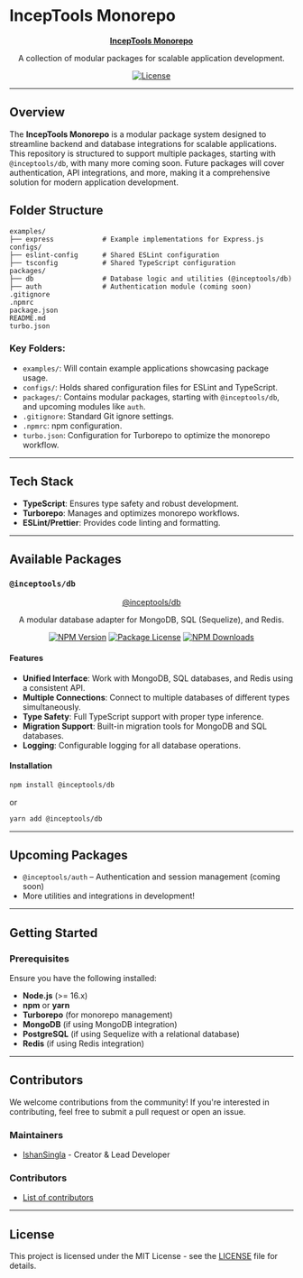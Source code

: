 # IncepTools Monorepo

<p align="center">
    <a href="https://github.com/IncepTools/packages" target="blank">
        <strong>IncepTools Monorepo</strong>
    </a>
</p>

<p align="center">
    A collection of modular packages for scalable application development.
</p>

<p align="center">
  <a href="https://github.com/IncepTools/packages"><img src="https://img.shields.io/github/license/IncepTools/packages" alt="License" /></a>
</p>

---

## Overview

The **IncepTools Monorepo** is a modular package system designed to streamline backend and database integrations for scalable applications. This repository is structured to support multiple packages, starting with `@inceptools/db`, with many more coming soon. Future packages will cover authentication, API integrations, and more, making it a comprehensive solution for modern application development.

## Folder Structure

```plaintext
examples/
├── express            # Example implementations for Express.js
configs/
├── eslint-config      # Shared ESLint configuration
├── tsconfig           # Shared TypeScript configuration
packages/
├── db                 # Database logic and utilities (@inceptools/db)
├── auth               # Authentication module (coming soon)
.gitignore
.npmrc
package.json
README.md
turbo.json
```

### Key Folders:

- `examples/`: Will contain example applications showcasing package usage.
- `configs/`: Holds shared configuration files for ESLint and TypeScript.
- `packages/`: Contains modular packages, starting with `@inceptools/db`, and upcoming modules like `auth`.
- `.gitignore`: Standard Git ignore settings.
- `.npmrc`: npm configuration.
- `turbo.json`: Configuration for Turborepo to optimize the monorepo workflow.

---

## Tech Stack

- **TypeScript**: Ensures type safety and robust development.
- **Turborepo**: Manages and optimizes monorepo workflows.
- **ESLint/Prettier**: Provides code linting and formatting.

---

## Available Packages

### `@inceptools/db`

<p align="center">
  <a href="https://github.com/IncepTools/packages" target="blank">
    @inceptools/db
  </a>
</p>

<p align="center">
  A modular database adapter for MongoDB, SQL (Sequelize), and Redis.
</p>

<p align="center">
  <a href="https://www.npmjs.com/package/@inceptools/db"><img src="https://img.shields.io/npm/v/@inceptools/db.svg" alt="NPM Version" /></a>
  <a href="https://www.npmjs.com/package/@inceptools/db"><img src="https://img.shields.io/npm/l/@inceptools/db.svg" alt="Package License" /></a>
  <a href="https://www.npmjs.com/package/@inceptools/db"><img src="https://img.shields.io/npm/dm/@inceptools/db.svg" alt="NPM Downloads" /></a>
</p>

#### Features

- **Unified Interface**: Work with MongoDB, SQL databases, and Redis using a consistent API.
- **Multiple Connections**: Connect to multiple databases of different types simultaneously.
- **Type Safety**: Full TypeScript support with proper type inference.
- **Migration Support**: Built-in migration tools for MongoDB and SQL databases.
- **Logging**: Configurable logging for all database operations.

#### Installation

```sh
npm install @inceptools/db
```

or

```sh
yarn add @inceptools/db
```

---

## Upcoming Packages

- `@inceptools/auth` – Authentication and session management (coming soon)
- More utilities and integrations in development!

---

## Getting Started

### Prerequisites

Ensure you have the following installed:

- **Node.js** (>= 16.x)
- **npm** or **yarn**
- **Turborepo** (for monorepo management)
- **MongoDB** (if using MongoDB integration)
- **PostgreSQL** (if using Sequelize with a relational database)
- **Redis** (if using Redis integration)

---

## Contributors

We welcome contributions from the community! If you're interested in contributing, feel free to submit a pull request or open an issue.

### Maintainers
- [IshanSingla](https://github.com/IshanSingla) - Creator & Lead Developer

### Contributors
- [List of contributors](https://github.com/IncepTools/packages/graphs/contributors)

---

## License

This project is licensed under the MIT License - see the [LICENSE](LICENSE) file for details.
